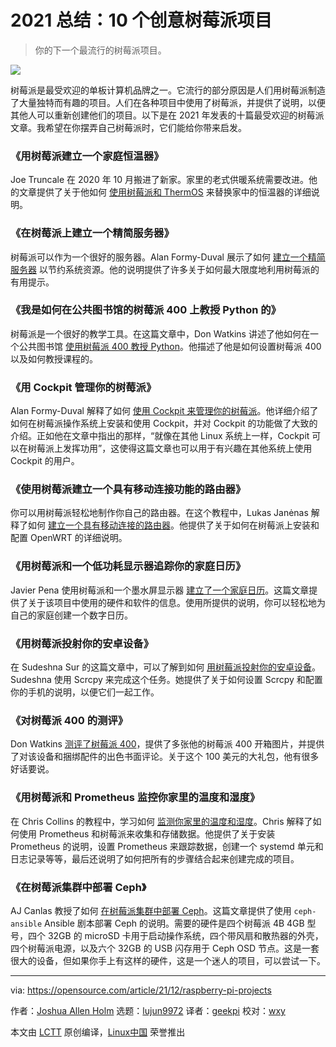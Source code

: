 [#]: subject: "10 Raspberry Pi project ideas from 2021"
[#]: via: "https://opensource.com/article/21/12/raspberry-pi-projects"
[#]: author: "Joshua Allen Holm https://opensource.com/users/holmja"
[#]: collector: "lujun9972"
[#]: translator: "geekpi"
[#]: reviewer: "wxy"
[#]: publisher: "wxy"
[#]: url: "https://linux.cn/article-14142-1.html"

2021 总结：10 个创意树莓派项目
======

> 你的下一个最流行的树莓派项目。

![](https://img.linux.net.cn/data/attachment/album/202201/03/094418bv7lgk6bkaa7dkdz.jpg)

树莓派是最受欢迎的单板计算机品牌之一。它流行的部分原因是人们用树莓派制造了大量独特而有趣的项目。人们在各种项目中使用了树莓派，并提供了说明，以便其他人可以重新创建他们的项目。以下是在 2021 年发表的十篇最受欢迎的树莓派文章。我希望在你摆弄自己树莓派时，它们能给你带来启发。

### 《用树莓派建立一个家庭恒温器》

Joe Truncale 在 2020 年 10 月搬进了新家。家里的老式供暖系统需要改进。他的文章提供了关于他如何 [使用树莓派和 ThermOS][2] 来替换家中的恒温器的详细说明。

### 《在树莓派上建立一个精简服务器》

树莓派可以作为一个很好的服务器。Alan Formy-Duval 展示了如何 [建立一个精简服务器][3] 以节约系统资源。他的说明提供了许多关于如何最大限度地利用树莓派的有用提示。

### 《我是如何在公共图书馆的树莓派 400 上教授 Python 的》

树莓派是一个很好的教学工具。在这篇文章中，Don Watkins 讲述了他如何在一个公共图书馆 [使用树莓派 400 教授 Python][4]。他描述了他是如何设置树莓派 400 以及如何教授课程的。

### 《用 Cockpit 管理你的树莓派》

Alan Formy-Duval 解释了如何 [使用 Cockpit 来管理你的树莓派][5]。他详细介绍了如何在树莓派操作系统上安装和使用 Cockpit，并对 Cockpit 的功能做了大致的介绍。正如他在文章中指出的那样，“就像在其他 Linux 系统上一样，Cockpit 可以在树莓派上发挥功用”，这使得这篇文章也可以用于有兴趣在其他系统上使用 Cockpit 的用户。

### 《使用树莓派建立一个具有移动连接功能的路由器》

你可以用树莓派轻松地制作你自己的路由器。在这个教程中，Lukas Janėnas 解释了如何 [建立一个具有移动连接的路由器][6]。他提供了关于如何在树莓派上安装和配置 OpenWRT 的详细说明。

### 《用树莓派和一个低功耗显示器追踪你的家庭日历》

Javier Pena 使用树莓派和一个墨水屏显示器 [建立了一个家庭日历][7]。这篇文章提供了关于该项目中使用的硬件和软件的信息。使用所提供的说明，你可以轻松地为自己的家庭创建一个数字日历。

### 《用树莓派投射你的安卓设备》

在 Sudeshna Sur 的这篇文章中，可以了解到如何 [用树莓派投射你的安卓设备][8]。Sudeshna 使用 Scrcpy 来完成这个任务。她提供了关于如何设置 Scrcpy 和配置你的手机的说明，以便它们一起工作。

### 《对树莓派 400 的测评》

Don Watkins [测评了树莓派 400][9]，提供了多张他的树莓派 400 开箱图片，并提供了对该设备和捆绑配件的出色书面评论。关于这个 100 美元的大礼包，他有很多好话要说。

### 《用树莓派和 Prometheus 监控你家里的温度和湿度》

在 Chris Collins 的教程中，学习如何 [监测你家里的温度和湿度][10]。Chris 解释了如何使用 Prometheus 和树莓派来收集和存储数据。他提供了关于安装 Prometheus 的说明，设置 Prometheus 来跟踪数据，创建一个 systemd 单元和日志记录等等，最后还说明了如何把所有的步骤结合起来创建完成的项目。

### 《在树莓派集群中部署 Ceph》

AJ Canlas 教授了如何 [在树莓派集群中部署 Ceph][11]。这篇文章提供了使用 `ceph-ansible` Ansible 剧本部署 Ceph 的说明。需要的硬件是四个树莓派 4B 4GB 型号，四个 32GB 的 microSD 卡用于启动操作系统，四个带风扇和散热器的外壳，四个树莓派电源，以及六个 32GB 的 USB 闪存用于 Ceph OSD 节点。这是一套很大的设备，但如果你手上有这样的硬件，这是一个迷人的项目，可以尝试一下。

--------------------------------------------------------------------------------

via: https://opensource.com/article/21/12/raspberry-pi-projects

作者：[Joshua Allen Holm][a]
选题：[lujun9972][b]
译者：[geekpi](https://github.com/geekpi)
校对：[wxy](https://github.com/wxy)

本文由 [LCTT](https://github.com/LCTT/TranslateProject) 原创编译，[Linux中国](https://linux.cn/) 荣誉推出

[a]: https://opensource.com/users/holmja
[b]: https://github.com/lujun9972
[1]: https://opensource.com/sites/default/files/styles/image-full-size/public/lead-images/life-raspberrypi_0.png?itok=Kczz87J2 (Raspberries with pi symbol overlay)
[2]: https://opensource.com/article/21/3/thermostat-raspberry-pi
[3]: https://opensource.com/article/21/1/minimal-server-raspberry-pi
[4]: https://opensource.com/article/21/6/teach-python-raspberry-pi
[5]: https://linux.cn/article-13487-1.html
[6]: https://opensource.com/article/21/3/router-raspberry-pi
[7]: https://linux.cn/article-13222-1.html
[8]: https://opensource.com/article/21/3/android-raspberry-pi
[9]: https://opensource.com/article/21/3/raspberry-pi-400-review
[10]: https://opensource.com/article/21/7/home-temperature-raspberry-pi-prometheus
[11]: https://linux.cn/article-13020-1.html